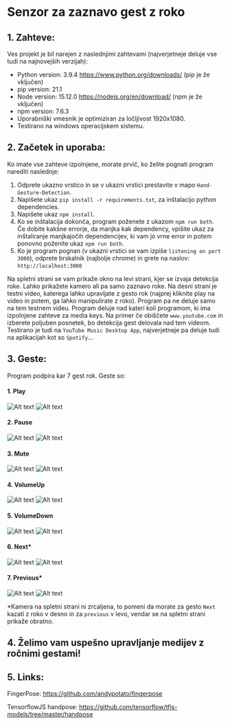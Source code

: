 # Senzor za zaznavo gest z roko

## 1. Zahteve:

Ves projekt je bil narejen z naslednjimi zahtevami (najverjetneje deluje vse tudi na najnovejših verzijah):

- Python version: 3.9.4  https://www.python.org/downloads/ (pip je že vključen)
- pip version: 21.1
- Node version: 15.12.0 https://nodejs.org/en/download/ (npm je že vključen)
- npm version: 7.6.3
- Uporabniški vmesnik je optimiziran za ločljivost 1920x1080.
- Testirano na windows operacijskem sistemu.

## 2. Začetek in uporaba:

Ko imate vse zahteve izpolnjene, morate prvič, ko želite pognati program narediti naslednje:

1. Odprete ukazno vrstico in se v ukazni vrstici prestavite v mapo `Hand-Gesture-Detection`.
2. Napišete ukaz `pip install -r requirements.txt`, za inštalacijo python dependencies.
3. Napišete ukaz `npm install`.
4. Ko se inštalacija dokonča, program poženete z ukazom `npm run both`. Če dobite kakšne errorje, da manjka kak dependency, vpišite ukaz za inštaliranje manjkajočih dependencijev, ki vam jo vrne error in potem ponovno poženite ukaz `npm run both`.
5. Ko je program pognan (v ukazni vrstici se vam izpiše `listening on port 3000`), odprete brskalnik (najbolje chrome) in grete na naslov: `http://localhost:3000`

Na spletni strani se vam prikaže okno na levi strani, kjer se izvaja detekcija roke. Lahko prikažete kamero ali pa samo zaznavo roke. Na desni strani je testni video, katerega lahko upravljate z gesto rok (najprej kliknite play na video in potem, ga lahko manipulirate z roko). Program pa ne deluje samo na tem testnem videu. Program deluje nad kateri koli programom, ki ima izpolnjene zahteve za media keys. Na primer če obiščete `www.youtube.com` in izberete poljuben posnetek, bo detekcija gest delovala nad tem videom. Testirano je tudi na `YouTube Music Desktop App`, najverjetneje pa deluje tudi na aplikacijah kot so `Spotify`...

## 3. Geste:

Program podpira kar 7 gest rok. Geste so:

#### 1. Play 
![Alt text](HandGestures/Play/playGestureCam.png) ![Alt text](HandGestures/Play/playGestureNoCam.png)

#### 2. Pause
![Alt text](HandGestures/Pause/pauseGestureCam.png) ![Alt text](HandGestures/Pause/pauseGestureNoCam.png)

#### 3. Mute
![Alt text](HandGestures/Mute/muteGestureCam.png) ![Alt text](HandGestures/Mute/muteGestureNoCam.png)

#### 4. VolumeUp
![Alt text](HandGestures/VolumeUp/volumeUpGestureCam.png) ![Alt text](HandGestures/VolumeUp/volumeUpGestureNoCam.png)

#### 5. VolumeDown 
![Alt text](HandGestures/VolumeDown/volumeDownGestureCam.png) ![Alt text](HandGestures/VolumeDown/volumeDownGestureNoCam.png)

#### 6. Next*
![Alt text](HandGestures/Next/nextGestureCam.png) ![Alt text](HandGestures/Next/nextGestureNoCam.png)

#### 7. Previous*
![Alt text](HandGestures/Previous/previousGestureCam.png) ![Alt text](HandGestures/Previous/previousGestureNoCam.png)

*Kamera na spletni strani ni zrcaljena, to pomeni da morate za gesto `Next` kazati z roko v desno in za `previous` v levo, vendar se na spletni strani prikaže obratno.

## 4. Želimo vam uspešno upravljanje medijev z ročnimi gestami!

## 5. Links:

FingerPose:
https://github.com/andypotato/fingerpose

TensorflowJS handpose:
https://github.com/tensorflow/tfjs-models/tree/master/handpose

